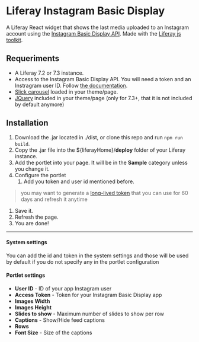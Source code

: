 # Liferay Instagram Basic Display

A Liferay React widget that shows the last media uploaded to an Instagram account using the [Instagram Basic Display API](https://developers.facebook.com/docs/instagram-basic-display-api "Instagram Basic Display API"). Made with the [Liferay js toolkit](https://github.com/liferay/liferay-js-toolkit "Liferay js toolkit").

## Requeriments
- A Liferay 7.2 or 7.3 instance.
- Access to the Instagram Basic Display API. You will need a token and an Instragram user ID. Follow [the documentation](https://developers.facebook.com/docs/instagram-basic-display-api/getting-started "the documentation").
- [Slick carousel](https://github.com/kenwheeler/slick "Slick carousel") loaded in your theme/page.
- [JQuery](https://code.jquery.com/ "JQuery") included in your theme/page (only for 7.3+, that it is not included by default anymore)

## Installation
1. Download the .jar located in ./dist, or clone this repo and run `npm run build`.
1. Copy the .jar file into the ${liferayHome}/**deploy** folder of your Liferay instance.
1. Add the portlet into your page. It will be in the **Sample** category unless you change it.
1. Configure the portlet
	1. Add you token and user id mentioned before.
> you may want to generate a [long-lived token](https://developers.facebook.com/docs/instagram-basic-display-api/guides/long-lived-access-tokens "long-lived token") that you can use for 60 days and refresh it anytime
1. Save it.
1. Refresh the page.
1. You are done!


------------

#### System settings
You can add the id and token in the system settings and those will be used by default if you do not specify any in the portlet configuration

#### Portlet settings
- **User ID** - ID of your app Instagram user
- **Access Token** - Token for your Instagram Basic Display app
- **Images Width**
- **Images Height**
- **Slides to show** - Maximum number of slides to show per row
- **Captions** - Show/Hide feed captions
- **Rows**
- **Font Size** - Size of the captions